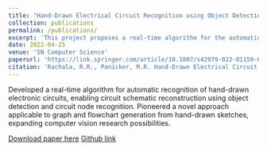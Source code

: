 ```yaml
---
title: "Hand-Drawn Electrical Circuit Recognition using Object Detection and Node Recognition"
collection: publications
permalink: /publications/
excerpt: 'This project proposes a real-time algorithm for the automatic recognition of hand-drawn electronic circuits and subsequently rebuilds the circuit schematic based on object detection and circuit node recognition'
date: 2022-04-25
venue: 'SN Computer Science'
paperurl: 'https://link.springer.com/article/10.1007/s42979-022-01159-0'
citation: 'Rachala, R.R., Panicker, M.R. Hand-Drawn Electrical Circuit Recognition Using Object Detection and Node Recognition. SN COMPUT. SCI. 3, 244 (2022). https://doi.org/10.1007/s42979-022-01159-0'
---
```

Developed a real-time algorithm for automatic recognition of hand-drawn electronic circuits, enabling circuit schematic reconstruction using object detection and circuit node recognition. Pioneered a novel approach applicable to graph and flowchart generation from hand-drawn sketches, expanding computer vision research possibilities.

[Download paper here](https://link.springer.com/article/10.1007/s42979-022-01159-0)
[Github link]()